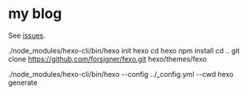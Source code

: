 # my blog

See [issues](https://github.com/xiedacon/blog/issues).

./node_modules/hexo-cli/bin/hexo init hexo
cd hexo
npm install
cd ..
git clone https://github.com/forsigner/fexo.git hexo/themes/fexo

./node_modules/hexo-cli/bin/hexo --config ../_config.yml --cwd hexo generate

